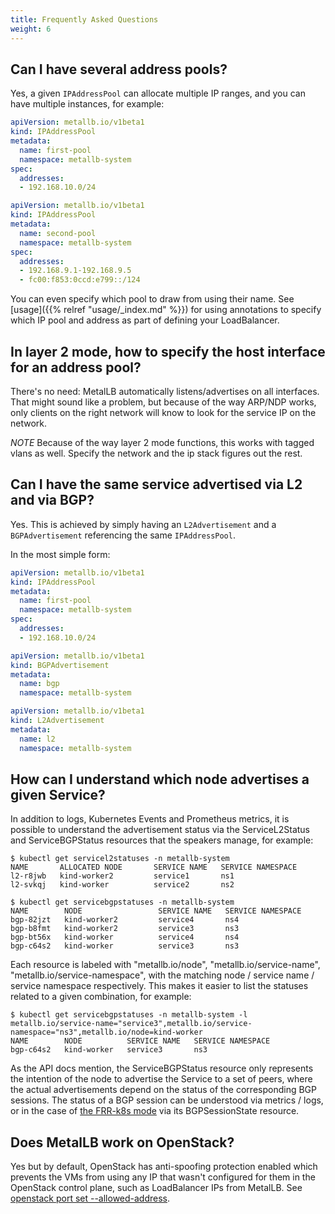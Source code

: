 ```yaml
---
title: Frequently Asked Questions
weight: 6
---
```


## Can I have several address pools?

Yes, a given `IPAddressPool` can allocate multiple IP ranges, and you can have multiple instances, for example:

```yaml
apiVersion: metallb.io/v1beta1
kind: IPAddressPool
metadata:
  name: first-pool
  namespace: metallb-system
spec:
  addresses:
  - 192.168.10.0/24
```

```yaml
apiVersion: metallb.io/v1beta1
kind: IPAddressPool
metadata:
  name: second-pool
  namespace: metallb-system
spec:
  addresses:
  - 192.168.9.1-192.168.9.5
  - fc00:f853:0ccd:e799::/124
```

You can even specify which pool to draw from using their name. See [usage]({{% relref "usage/_index.md" %}}) for using annotations to specify which IP pool and address as part of defining your LoadBalancer.

## In layer 2 mode, how to specify the host interface for an address pool?

There's no need: MetalLB automatically listens/advertises on all interfaces. That might sound like a problem, but because of the way ARP/NDP works, only clients on the right network will know to look for the service IP on the network.

*NOTE* Because of the way layer 2 mode functions, this works with tagged vlans as well.  Specify the network and the ip stack figures out the rest.

## Can I have the same service advertised via L2 and via BGP?

Yes. This is achieved by simply having an `L2Advertisement` and a `BGPAdvertisement` referencing the same `IPAddressPool`.

In the most simple form:

```yaml
apiVersion: metallb.io/v1beta1
kind: IPAddressPool
metadata:
  name: first-pool
  namespace: metallb-system
spec:
  addresses:
  - 192.168.10.0/24
```

```yaml
apiVersion: metallb.io/v1beta1
kind: BGPAdvertisement
metadata:
  name: bgp
  namespace: metallb-system
```

```yaml
apiVersion: metallb.io/v1beta1
kind: L2Advertisement
metadata:
  name: l2
  namespace: metallb-system
```

## How can I understand which node advertises a given Service?
In addition to logs, Kubernetes Events and Prometheus metrics, it is possible to understand the advertisement status via the ServiceL2Status and ServiceBGPStatus resources that the speakers manage, for example:
```
$ kubectl get servicel2statuses -n metallb-system
NAME       ALLOCATED NODE       SERVICE NAME   SERVICE NAMESPACE
l2-r8jwb   kind-worker2         service1       ns1
l2-svkqj   kind-worker          service2       ns2

$ kubectl get servicebgpstatuses -n metallb-system
NAME        NODE                 SERVICE NAME   SERVICE NAMESPACE
bgp-82jzt   kind-worker2         service4       ns4
bgp-b8fmt   kind-worker2         service3       ns3
bgp-bt56x   kind-worker          service4       ns4
bgp-c64s2   kind-worker          service3       ns3
```
Each resource is labeled with "metallb.io/node", "metallb.io/service-name", "metallb.io/service-namespace", with the matching node / service name / service namespace respectively. This makes it easier to list the statuses related to a given combination, for example:
```
$ kubectl get servicebgpstatuses -n metallb-system -l metallb.io/service-name="service3",metallb.io/service-namespace="ns3",metallb.io/node=kind-worker
NAME        NODE          SERVICE NAME   SERVICE NAMESPACE
bgp-c64s2   kind-worker   service3       ns3
```
As the API docs mention, the ServiceBGPStatus resource only represents the intention of the node to advertise the Service to a set of peers, where the actual advertisements depend on the status of the corresponding BGP sessions. The status of a BGP session can be understood via metrics / logs, or in the case of [the FRR-k8s mode](https://metallb.io/concepts/bgp/index.html#frr-k8s-mode) via its BGPSessionState resource.

## Does MetalLB work on OpenStack?

Yes but by default, OpenStack has anti-spoofing protection enabled which prevents the VMs from using any IP that wasn't configured for them in the OpenStack control plane, such as LoadBalancer IPs from MetalLB. See [openstack port set --allowed-address](https://docs.openstack.org/python-openstackclient/latest/cli/command-objects/port.html).
